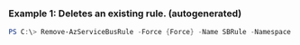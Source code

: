 ### Example 1: Deletes an existing rule. (autogenerated)
```powershell
PS C:\> Remove-AzServiceBusRule -Force {Force} -Name SBRule -Namespace {Namespace} -ResourceGroupName MyResourceGroup -Subscription {Subscription} -Topic {Topic}
```

